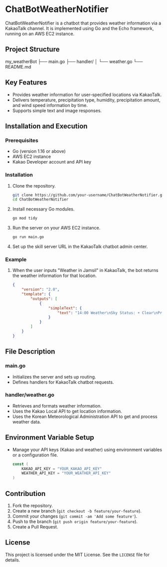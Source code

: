 # ChatBotWeatherNotifier

ChatBotWeatherNotifier is a chatbot that provides weather information via a KakaoTalk channel. It is implemented using Go and the Echo framework, running on an AWS EC2 instance.

## Project Structure

my_weatherBot
├── main.go
├── handler/
│   └── weather.go
└── README.md

## Key Features

- Provides weather information for user-specified locations via KakaoTalk.
- Delivers temperature, precipitation type, humidity, precipitation amount, and wind speed information by time.
- Supports simple text and image responses.

## Installation and Execution

### Prerequisites

- Go (version 1.16 or above)
- AWS EC2 instance
- Kakao Developer account and API key

### Installation

1. Clone the repository.

    ```bash
    git clone https://github.com/your-username/ChatBotWeatherNotifier.git
    cd ChatBotWeatherNotifier
    ```

2. Install necessary Go modules.

    ```bash
    go mod tidy
    ```

3. Run the server on your AWS EC2 instance.

    ```bash
    go run main.go
    ```

4. Set up the skill server URL in the KakaoTalk chatbot admin center.

### Example

1. When the user inputs "Weather in Jamsil" in KakaoTalk, the bot returns the weather information for that location.

    ```json
    {
        "version": "2.0",
        "template": {
            "outputs": [
                {
                    "simpleText": {
                        "text": "14:00 Weather\nSky Status: ☀️ Clear\nPrecipitation Type: None\nTemperature: 25℃\nHumidity: 60%\nPrecipitation: 0mm\nWind Speed: 3m/s\n\n"
                    }
                }
            ]
        }
    }
    ```

## File Description

### main.go

- Initializes the server and sets up routing.
- Defines handlers for KakaoTalk chatbot requests.

### handler/weather.go

- Retrieves and formats weather information.
- Uses the Kakao Local API to get location information.
- Uses the Korean Meteorological Administration API to get and process weather data.

## Environment Variable Setup

- Manage your API keys (Kakao and weather) using environment variables or a configuration file.

    ```go
    const (
        KAKAO_API_KEY = "YOUR_KAKAO_API_KEY"
        WEATHER_API_KEY = "YOUR_WEATHER_API_KEY"
    )
    ```

## Contribution

1. Fork the repository.
2. Create a new branch (`git checkout -b feature/your-feature`).
3. Commit your changes (`git commit -am 'Add some feature'`).
4. Push to the branch (`git push origin feature/your-feature`).
5. Create a Pull Request.

## License

This project is licensed under the MIT License. See the `LICENSE` file for details.
